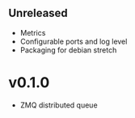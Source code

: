 ## Unreleased

* Metrics
* Configurable ports and log level
* Packaging for debian stretch

# v0.1.0

* ZMQ distributed queue
